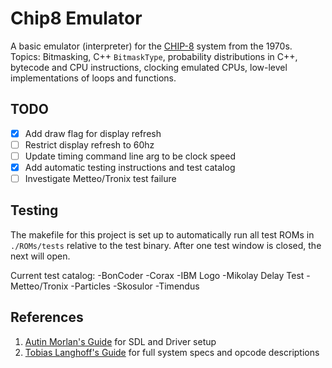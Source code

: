 # Chip8 Emulator

A basic emulator (interpreter) for the [CHIP-8](https://en.wikipedia.org/wiki/CHIP-8) system from the 1970s. <br>
Topics: Bitmasking, C++ `BitmaskType`, probability distributions in C++, bytecode and CPU instructions, clocking emulated CPUs, low-level implementations of loops and functions.

## TODO
- [x] Add draw flag for display refresh <br>
- [ ] Restrict display refresh to 60hz <br>
- [ ] Update timing command line arg to be clock speed <br>
- [x] Add automatic testing instructions and test catalog <br>
- [ ] Investigate Metteo/Tronix test failure <br>

## Testing
The makefile for this project is set up to automatically run all test ROMs in `./ROMs/tests` relative to the test binary. After one test window is closed, the next will open.

Current test catalog:
-BonCoder
-Corax
-IBM Logo
-Mikolay Delay Test
-Metteo/Tronix
-Particles
-Skosulor
-Timendus

## References

1. [Autin Morlan's Guide](https://austinmorlan.com/posts/chip8_emulator/) for SDL and Driver setup
2. [Tobias Langhoff's Guide](https://tobiasvl.github.io/blog/write-a-chip-8-emulator/) for full system specs and opcode descriptions